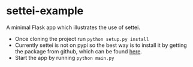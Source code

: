 settei-example
==============

A minimal Flask app which illustrates the use of settei.

* Once cloning the project run `python setup.py install`
* Currently settei is not on pypi so the best way is to install it by getting the package from github, which can be found [here](https://github.com/paylogic/settei).
* Start the app by running `python main.py`
